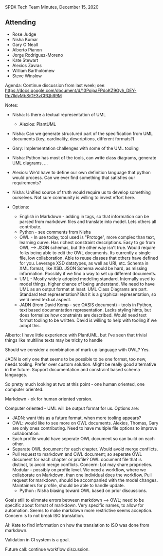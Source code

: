 SPDX Tech Team Minutes, December 15, 2020

## Attending
* Rose Judge
* Nisha Kumar
* Gary O'Neall
* Alberto Pianon
* Jorge Rodriguez-Moreno
* Kate Stewart
* Alexios Zavras
* William Bartholomew
* Steve Winslow

Agenda:
Continue discussion from last week; see: https://docs.google.com/document/d/13PojpaFPdoKZ9Gyh_DEY-Rp7lldyMbSiGE3vCRQhR9M
    
Notes:
- Nisha: Is there a textual representation of UML
  - Alexios: PlantUML
- Nisha: Can we generate structured part of the specification from UML documents (key, cardinality, descriptions, different formats?)  
- Gary:  Implementation challenges with some of the UML tooling
- Nisha: Python has most of the tools,  can write class diagrams, generate UML diagrams, ...
- Alexios: We'd have to define our own definition language that python would process.   Can we ever find something that satisfies our requirements?
- Nisha: Unified source of truth would require us to develop something ourselves.    Not sure community is willing to invest effort here. 
    
- Options:
  - English in Markdown - adding in tags, so that information can be parsed from markdown files and translate into model.  Lets others all contribute.
  - Python - see comments from Nisha
  - OWL - In use today,  tool used is "Protoge", more complex than text,  learning curve.  Has richest constraint descriptions.   Easy to go from OWL --> JSON schemas, but the other way isn't true.   Would require folks being able to edit the OWL documents.   Its currently a single file, low collaboration.   Able to reuse classes that others have defined for you.   Leverage XSD datatypes, as well as URI, etc.   Schema in XML format, like XSD.   JSON Schema would be hard, as missing information.  Possibly if we find a way to set up different documents. 
  - UML - Mostly widely adopted modeling standard.   Internally used to model things, higher chance of being understand.   We need to have UML as an output format at least.   UML Class Diagrams are part.   Standard text representation?   But it is a graphical representation, so we'd need textual aspect. 
  - JADN (from David Kemp - see OASIS document) - tools in Python,  text based documentation representation.  Lacks styling hints, but does formalize how constraints are described.    Would need text format tooling to be written.   David is willing to help with tooling if we adopt this.
        
Alberto:  I have little experience with PlantUML, but I've seen that trivial things like multiline texts may be tricky to handle
        
Should we consider a combination of mark up language with OWL?  Yes.
        
JADN is only one that seems to be possible to be one format,  too new,  needs tooling.   Prefer over custom solution.  Might be really good alternative in the future.    Support documentation and constraint based schema languages. 
        
So pretty much looking at two at this point - one human oriented,  one computer oriented.
        
Markdown - ok  for human oriented version.   

Computer oriented -  UML will be output format for us.    Options are:
- JADN: want this as a future format, when more tooling appears? 
- OWL: would like to see more on OWL documents.  Alexios, Thomas, Gary are only ones contributing.  Need to have multiple file options to improve collaboration.
- Each profile would have seperate OWL document so can build on each other.
- Separate OWL document for each chapter.   Would avoid merge conflicts.  
- Pull request to markdown and OWL document; so seperate OWL document for each chapter or profile?  OWL document file that is distinct,  to avoid merge conflicts.   Concern: Lot may share proprieties.   Modular - possibly on profile level.    We need a workflow, where we collaborate on Markdown, than one individual does the workflow.  Pull request for markdown, should be accompanied with the model changes.   Maintainers for profile, should be able to handle update.
  - Python : Nisha biasing toward OWL based on prior discussions.
            
Goals still to elimnate errors between markdown --> OWL;  need to be specific about format of markdown.   Very specific names,  to allow for automation.   Seems to make markdown more restrictive seems acception.     Concern is to not break ISO translation. 
            
AI:  Kate to find information on how the translation to ISO was done from markdown. 
            
Validation in CI system is a goal. 
            
Future call:  continue workflow discussion.
